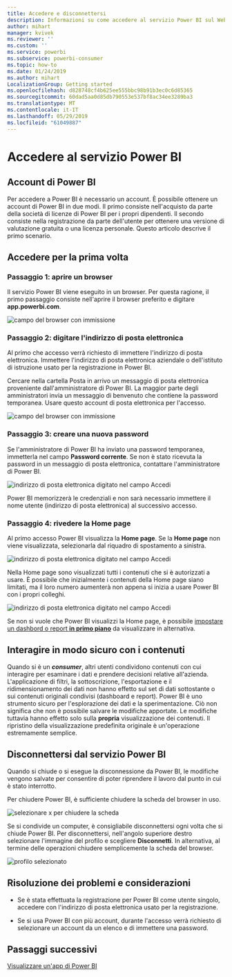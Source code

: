 ```yaml
---
title: Accedere e disconnettersi
description: Informazioni su come accedere al servizio Power BI sul Web e come eseguire la disconnessione.
author: mihart
manager: kvivek
ms.reviewer: ''
ms.custom: ''
ms.service: powerbi
ms.subservice: powerbi-consumer
ms.topic: how-to
ms.date: 01/24/2019
ms.author: mihart
LocalizationGroup: Getting started
ms.openlocfilehash: d828748cf4b625ee555bbc98b91b3ec0c6d85365
ms.sourcegitcommit: 60dad5aa0d85db790553e537bf8ac34ee3289ba3
ms.translationtype: MT
ms.contentlocale: it-IT
ms.lasthandoff: 05/29/2019
ms.locfileid: "61049887"
---
```

# <a name="sign-in-to-power-bi-service"></a>Accedere al servizio Power BI

## <a name="power-bi-accounts"></a>Account di Power BI
Per accedere a Power BI è necessario un account. È possibile ottenere un account di Power BI in due modi. Il primo consiste nell'acquisto da parte della società di licenze di Power BI per i propri dipendenti. Il secondo consiste nella registrazione da parte dell'utente per ottenere una versione di valutazione gratuita o una licenza personale. Questo articolo descrive il primo scenario.

## <a name="sign-in-for-the-first-time"></a>Accedere per la prima volta

### <a name="step-one-open-a-browser"></a>Passaggio 1: aprire un browser
Il servizio Power BI viene eseguito in un browser.  Per questa ragione, il primo passaggio consiste nell'aprire il browser preferito e digitare **app.powerbi.com**.

![campo del browser con immissione](media/end-user-sign-in/power-bi-sign-in.png)

### <a name="step-two-type-your-email-address"></a>Passaggio 2: digitare l'indirizzo di posta elettronica
Al primo che accesso verrà richiesto di immettere l'indirizzo di posta elettronica.  Immettere l'indirizzo di posta elettronica aziendale o dell'istituto di istruzione usato per la registrazione in Power BI.  

Cercare nella cartella Posta in arrivo un messaggio di posta elettronica proveniente dall'amministratore di Power BI. La maggior parte degli amministratori invia un messaggio di benvenuto che contiene la password temporanea. Usare questo account di posta elettronica per l'accesso. 

![campo del browser con immissione](media/end-user-sign-in/power-bi-email2.png)


 
### <a name="step-three-create-a-new-password"></a>Passaggio 3: creare una nuova password
Se l'amministratore di Power BI ha inviato una password temporanea, immetterla nel campo **Password corrente**. Se non è stato ricevuta la password in un messaggio di posta elettronica, contattare l'amministratore di Power BI.

![indirizzo di posta elettronica digitato nel campo Accedi](media/end-user-sign-in/power-bi-login2.png)

Power BI memorizzerà le credenziali e non sarà necessario immettere il nome utente (indirizzo di posta elettronica) al successivo accesso. 

### <a name="step-four-review-your-home-page"></a>Passaggio 4: rivedere la Home page
Al primo accesso Power BI visualizza la **Home page**. Se la **Home page** non viene visualizzata, selezionarla dal riquadro di spostamento a sinistra. 

![indirizzo di posta elettronica digitato nel campo Accedi](media/end-user-sign-in/power-bi-home-select.png)

Nella Home page sono visualizzati tutti i contenuti che si è autorizzati a usare. È possibile che inizialmente i contenuti della Home page siano limitati, ma il loro numero aumenterà non appena si inizia a usare Power BI con i propri colleghi. 

![indirizzo di posta elettronica digitato nel campo Accedi](media/end-user-sign-in/power-bi-home2.png)

Se non si vuole che Power BI visualizzi la Home page, è possibile [impostare un dashbord o report **in primo piano**](end-user-featured.md) da visualizzare in alternativa. 

## <a name="safely-interact-with-content"></a>Interagire in modo sicuro con i contenuti
Quando si è un ***consumer***, altri utenti condividono contenuti con cui interagire per esaminare i dati e prendere decisioni relative all'azienda.  L'applicazione di filtri, la sottoscrizione, l'esportazione e il ridimensionamento dei dati non hanno effetto sul set di dati sottostante o sui contenuti originali condivisi (dashboard e report). Power BI è uno strumento sicuro per l'esplorazione dei dati e la sperimentazione. Ciò non significa che non è possibile salvare le modifiche apportate. Le modifiche tuttavia hanno effetto solo sulla **propria** visualizzazione dei contenuti. Il ripristino della visualizzazione predefinita originale è un'operazione estremamente semplice.

## <a name="sign-out-of-power-bi-service"></a>Disconnettersi dal servizio Power BI
Quando si chiude o si esegue la disconnessione da Power BI, le modifiche vengono salvate per consentire di poter riprendere il lavoro dal punto in cui è stato interrotto.

Per chiudere Power BI, è sufficiente chiudere la scheda del browser in uso. 

![selezionare x per chiudere la scheda](media/end-user-sign-in/power-bi-close.png) 

Se si condivide un computer, è consigliabile disconnettersi ogni volta che si chiude Power BI.  Per disconnettersi, nell'angolo superiore destro selezionare l'immagine del profilo e scegliere **Disconnetti**. In alternativa, al termine delle operazioni chiudere semplicemente la scheda del browser.

![profilo selezionato](media/end-user-sign-in/power-bi-sign-out.png) 

## <a name="troubleshooting-and-considerations"></a>Risoluzione dei problemi e considerazioni
- Se è stata effettuata la registrazione per Power BI come utente singolo, accedere con l'indirizzo di posta elettronica usato per la registrazione.

- Se si usa Power BI con più account, durante l'accesso verrà richiesto di selezionare un account da un elenco e di immettere una password. 

## <a name="next-steps"></a>Passaggi successivi
[Visualizzare un'app di Power BI](end-user-app-view.md)
